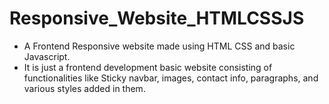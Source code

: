 # Responsive_Website_HTMLCSSJS
- A Frontend Responsive website made using HTML CSS and basic Javascript.
- It is just a frontend development basic website consisting of functionalities like Sticky navbar, images, contact info, paragraphs, and various styles added in them.
